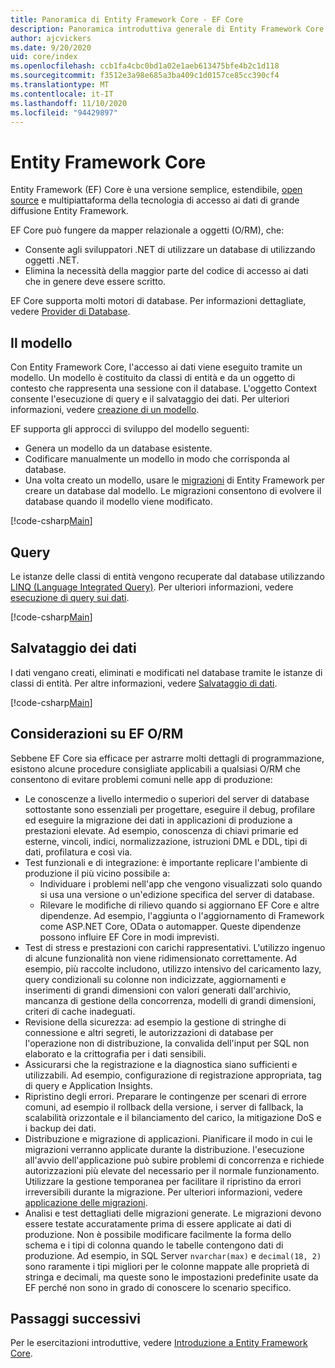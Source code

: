 ```yaml
---
title: Panoramica di Entity Framework Core - EF Core
description: Panoramica introduttiva generale di Entity Framework Core
author: ajcvickers
ms.date: 9/20/2020
uid: core/index
ms.openlocfilehash: ccb1fa4cbc0bd1a02e1aeb613475bfe4b2c1d118
ms.sourcegitcommit: f3512e3a98e685a3ba409c1d0157ce85cc390cf4
ms.translationtype: MT
ms.contentlocale: it-IT
ms.lasthandoff: 11/10/2020
ms.locfileid: "94429897"
---
```

# <a name="entity-framework-core"></a>Entity Framework Core

Entity Framework (EF) Core è una versione semplice, estendibile, [open source](https://github.com/dotnet/efcore) e multipiattaforma della tecnologia di accesso ai dati di grande diffusione Entity Framework.

EF Core può fungere da mapper relazionale a oggetti (O/RM), che:

* Consente agli sviluppatori .NET di utilizzare un database di utilizzando oggetti .NET.
* Elimina la necessità della maggior parte del codice di accesso ai dati che in genere deve essere scritto.

EF Core supporta molti motori di database. Per informazioni dettagliate, vedere [Provider di Database](xref:core/providers/index).

## <a name="the-model"></a>Il modello

Con Entity Framework Core, l'accesso ai dati viene eseguito tramite un modello. Un modello è costituito da classi di entità e da un oggetto di contesto che rappresenta una sessione con il database. L'oggetto Context consente l'esecuzione di query e il salvataggio dei dati. Per ulteriori informazioni, vedere [creazione di un modello](xref:core/modeling/index).

EF supporta gli approcci di sviluppo del modello seguenti:

* Genera un modello da un database esistente.
* Codificare manualmente un modello in modo che corrisponda al database.
* Una volta creato un modello, usare le [migrazioni](xref:core/managing-schemas/migrations/index) di Entity Framework per creare un database dal modello. Le migrazioni consentono di evolvere il database quando il modello viene modificato.

[!code-csharp[Main](../../samples/core/Intro/Model.cs)]

## <a name="querying"></a>Query

Le istanze delle classi di entità vengono recuperate dal database utilizzando [LINQ (Language Integrated Query)](/dotnet/csharp/programming-guide/concepts/linq/). Per ulteriori informazioni, vedere [esecuzione di query sui dati](xref:core/querying/index).

[!code-csharp[Main](../../samples/core/Intro/Program.cs#Querying)]

## <a name="saving-data"></a>Salvataggio dei dati

I dati vengano creati, eliminati e modificati nel database tramite le istanze di classi di entità. Per altre informazioni, vedere [Salvataggio di dati](xref:core/saving/index).

[!code-csharp[Main](../../samples/core/Intro/Program.cs#SavingData)]

## <a name="ef-orm-considerations"></a>Considerazioni su EF O/RM

Sebbene EF Core sia efficace per astrarre molti dettagli di programmazione, esistono alcune procedure consigliate applicabili a qualsiasi O/RM che consentono di evitare problemi comuni nelle app di produzione:

* Le conoscenze a livello intermedio o superiori del server di database sottostante sono essenziali per progettare, eseguire il debug, profilare ed eseguire la migrazione dei dati in applicazioni di produzione a prestazioni elevate. Ad esempio, conoscenza di chiavi primarie ed esterne, vincoli, indici, normalizzazione, istruzioni DML e DDL, tipi di dati, profilatura e così via.
* Test funzionali e di integrazione: è importante replicare l'ambiente di produzione il più vicino possibile a:
  * Individuare i problemi nell'app che vengono visualizzati solo quando si usa una versione o un'edizione specifica del server di database.
  * Rilevare le modifiche di rilievo quando si aggiornano EF Core e altre dipendenze. Ad esempio, l'aggiunta o l'aggiornamento di Framework come ASP.NET Core, OData o automapper. Queste dipendenze possono influire EF Core in modi imprevisti.
* Test di stress e prestazioni con carichi rappresentativi. L'utilizzo ingenuo di alcune funzionalità non viene ridimensionato correttamente. Ad esempio, più raccolte includono, utilizzo intensivo del caricamento lazy, query condizionali su colonne non indicizzate, aggiornamenti e inserimenti di grandi dimensioni con valori generati dall'archivio, mancanza di gestione della concorrenza, modelli di grandi dimensioni, criteri di cache inadeguati.
* Revisione della sicurezza: ad esempio la gestione di stringhe di connessione e altri segreti, le autorizzazioni di database per l'operazione non di distribuzione, la convalida dell'input per SQL non elaborato e la crittografia per i dati sensibili.
* Assicurarsi che la registrazione e la diagnostica siano sufficienti e utilizzabili. Ad esempio, configurazione di registrazione appropriata, tag di query e Application Insights.
* Ripristino degli errori. Preparare le contingenze per scenari di errore comuni, ad esempio il rollback della versione, i server di fallback, la scalabilità orizzontale e il bilanciamento del carico, la mitigazione DoS e i backup dei dati.
* Distribuzione e migrazione di applicazioni. Pianificare il modo in cui le migrazioni verranno applicate durante la distribuzione. l'esecuzione all'avvio dell'applicazione può subire problemi di concorrenza e richiede autorizzazioni più elevate del necessario per il normale funzionamento. Utilizzare la gestione temporanea per facilitare il ripristino da errori irreversibili durante la migrazione. Per ulteriori informazioni, vedere [applicazione delle migrazioni](xref:core/managing-schemas/migrations/applying).
* Analisi e test dettagliati delle migrazioni generate. Le migrazioni devono essere testate accuratamente prima di essere applicate ai dati di produzione. Non è possibile modificare facilmente la forma dello schema e i tipi di colonna quando le tabelle contengono dati di produzione. Ad esempio, in SQL Server `nvarchar(max)` e `decimal(18, 2)` sono raramente i tipi migliori per le colonne mappate alle proprietà di stringa e decimali, ma queste sono le impostazioni predefinite usate da EF perché non sono in grado di conoscere lo scenario specifico.

## <a name="next-steps"></a>Passaggi successivi

Per le esercitazioni introduttive, vedere [Introduzione a Entity Framework Core](xref:core/get-started/overview/first-app).

